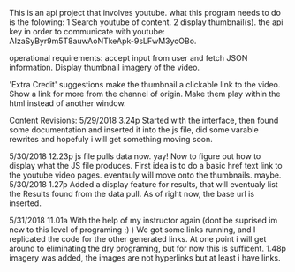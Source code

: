 This is an api project that involves youtube.
what this program needs to do is the folowing:
1 Search youtube of content.
2 display thumbnail(s).
the api key in order to communicate with youtube: AIzaSyByr9m5T8auwAoNTkeApk-9sLFwM3ycOBo.

operational requirements:
accept input from user and fetch JSON information.
Display thumbnail imagery of the video.

'Extra Credit' suggestions
make the thumbnail a clickable link to the video.
Show a link for more from the channel of origin.
Make them play within the html instead of another window.


Content Revisions:
5/29/2018 3.24p Started with the interface, then found some documentation and inserted it into the
js file, did some varable rewrites and hopefuly i will get something moving soon.

5/30/2018 12.23p js file pulls data now. yay! Now to figure out how to display what the JS file produces. First idea is to do a basic href text link to the youtube video pages.
eventauly will move onto the thumbnails. maybe.
5/30/2018 1.27p Added a display feature for results, that will eventualy list the Results
found from the data pull. As of right now, the base url is inserted.

5/31/2018 11.01a With the help of my instructor again (dont be suprised im new to this level of programing ;) ) We got some links running, and I replicated the code for the other generated links.
At one point i will get around to eliminating the dry programing, but for now this is sufficent.
1.48p imagery was added, the images are not hyperlinks but at least i have links.
